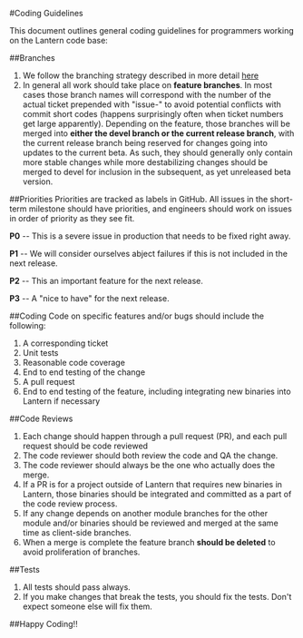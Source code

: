 #Coding Guidelines

This document outlines general coding guidelines for programmers working on the Lantern code base:

##Branches
1. We follow the branching strategy described in more detail [here](http://nvie.com/posts/a-successful-git-branching-model/)
1. In general all work should take place on **feature branches**. In most cases those branch names will correspond with the number of the actual ticket prepended with "issue-" to avoid potential conflicts with commit short codes (happens surprisingly often when ticket numbers get large apparently). Depending on the feature, those branches will be merged into **either the devel branch or the current release branch**, with the current release branch being reserved for changes going into updates to the current beta. As such, they should generally only contain more stable changes while more destabilizing changes should be merged to devel for inclusion in the subsequent, as yet unreleased beta version.

##Priorities
Priorities are tracked as labels in GitHub. All issues in the short-term milestone should have priorities, and engineers should work on issues in order of priority as they see fit.

**P0** -- This is a severe issue in production that needs to be fixed right away.

**P1** -- We will consider ourselves abject failures if this is not included in the next release.

**P2** -- This an important feature for the next release.

**P3** -- A "nice to have" for the next release.


##Coding
Code on specific features and/or bugs should include the following:

1. A corresponding ticket
1. Unit tests
1. Reasonable code coverage
1. End to end testing of the change
1. A pull request
1. End to end testing of the feature, including integrating new binaries into Lantern if necessary

##Code Reviews
1. Each change should happen through a pull request (PR), and each pull request should be code reviewed
1. The code reviewer should both review the code and QA the change.
1. The code reviewer should always be the one who actually does the merge.
1. If a PR is for a project outside of Lantern that requires new binaries in Lantern, those binaries should be integrated and committed as a part of the code review process.
1. If any change depends on another module branches for the other module and/or binaries should be reviewed and merged at the same time as client-side branches.
1. When a merge is complete the feature branch **should be deleted** to avoid proliferation of branches.

##Tests
1. All tests should pass always.
1. If you make changes that break the tests, you should fix the tests. Don't expect someone else will fix them.

##Happy Coding!!